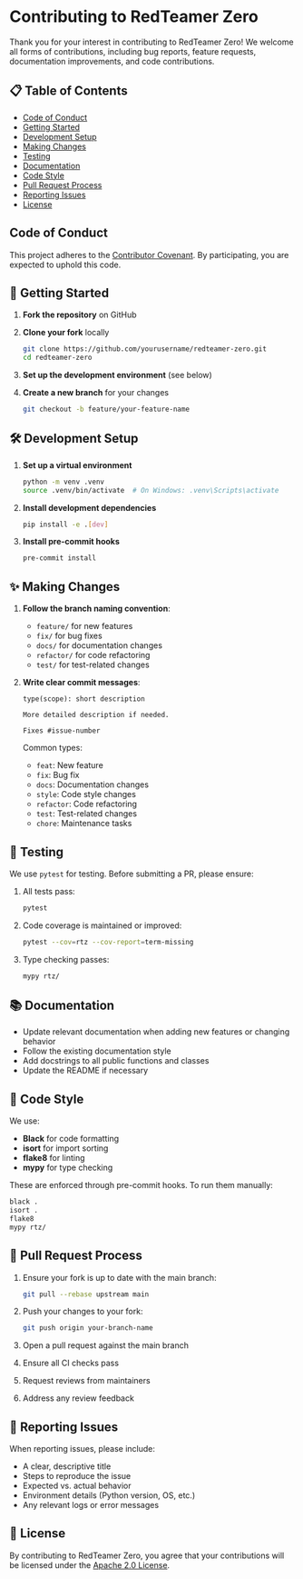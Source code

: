 # Contributing to RedTeamer Zero

Thank you for your interest in contributing to RedTeamer Zero! We welcome all forms of contributions, including bug reports, feature requests, documentation improvements, and code contributions.

## 📋 Table of Contents

- [Code of Conduct](#code-of-conduct)
- [Getting Started](#-getting-started)
- [Development Setup](#-development-setup)
- [Making Changes](#-making-changes)
- [Testing](#-testing)
- [Documentation](#-documentation)
- [Code Style](#-code-style)
- [Pull Request Process](#-pull-request-process)
- [Reporting Issues](#-reporting-issues)
- [License](#-license)

## Code of Conduct

This project adheres to the [Contributor Covenant](https://www.contributor-covenant.org/). By participating, you are expected to uphold this code.

## 🚀 Getting Started

1. **Fork the repository** on GitHub
2. **Clone your fork** locally

   ```bash
   git clone https://github.com/yourusername/redteamer-zero.git
   cd redteamer-zero
   ```

3. **Set up the development environment** (see below)
4. **Create a new branch** for your changes

   ```bash
   git checkout -b feature/your-feature-name
   ```

## 🛠️ Development Setup

1. **Set up a virtual environment**

   ```bash
   python -m venv .venv
   source .venv/bin/activate  # On Windows: .venv\Scripts\activate
   ```

2. **Install development dependencies**

   ```bash
   pip install -e .[dev]
   ```

3. **Install pre-commit hooks**

   ```bash
   pre-commit install
   ```

## ✨ Making Changes

1. **Follow the branch naming convention**:
   - `feature/` for new features
   - `fix/` for bug fixes
   - `docs/` for documentation changes
   - `refactor/` for code refactoring
   - `test/` for test-related changes

2. **Write clear commit messages**:

   ```
   type(scope): short description

   More detailed description if needed.

   Fixes #issue-number
   ```

   Common types:
   - `feat`: New feature
   - `fix`: Bug fix
   - `docs`: Documentation changes
   - `style`: Code style changes
   - `refactor`: Code refactoring
   - `test`: Test-related changes
   - `chore`: Maintenance tasks

## 🧪 Testing

We use `pytest` for testing. Before submitting a PR, please ensure:

1. All tests pass:

   ```bash
   pytest
   ```

2. Code coverage is maintained or improved:

   ```bash
   pytest --cov=rtz --cov-report=term-missing
   ```

3. Type checking passes:

   ```bash
   mypy rtz/
   ```

## 📚 Documentation

- Update relevant documentation when adding new features or changing behavior
- Follow the existing documentation style
- Add docstrings to all public functions and classes
- Update the README if necessary

## 🎨 Code Style

We use:

- **Black** for code formatting
- **isort** for import sorting
- **flake8** for linting
- **mypy** for type checking

These are enforced through pre-commit hooks. To run them manually:

```bash
black .
isort .
flake8
mypy rtz/
```

## 🔄 Pull Request Process

1. Ensure your fork is up to date with the main branch:

   ```bash
   git pull --rebase upstream main
   ```

2. Push your changes to your fork:

   ```bash
   git push origin your-branch-name
   ```

3. Open a pull request against the main branch

4. Ensure all CI checks pass

5. Request reviews from maintainers

6. Address any review feedback

## 🐛 Reporting Issues

When reporting issues, please include:

- A clear, descriptive title
- Steps to reproduce the issue
- Expected vs. actual behavior
- Environment details (Python version, OS, etc.)
- Any relevant logs or error messages

## 📄 License

By contributing to RedTeamer Zero, you agree that your contributions will be licensed under the [Apache 2.0 License](LICENSE).
